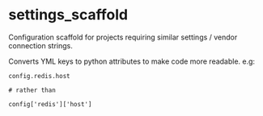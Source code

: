 # settings_scaffold

Configuration scaffold for projects requiring similar settings / vendor connection strings. 

Converts YML keys to python attributes to make code more readable. e.g:

```
config.redis.host

# rather than

config['redis']['host']
```
